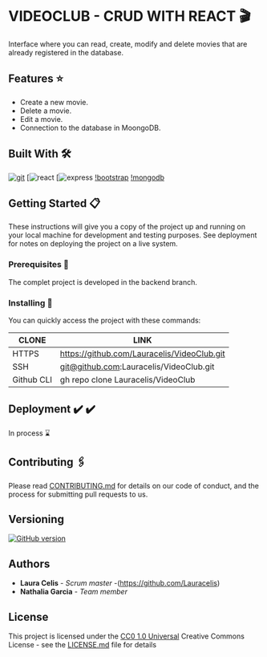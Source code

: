 # VIDEOCLUB - CRUD WITH REACT :clapper:

Interface where you can read, create, modify and delete movies that are already registered in the database.

## Features :star:
* Create a new movie.
* Delete a movie.
* Edit a movie.
* Connection to the database in MoongoDB.



## Built With 🛠️

[![git](https://img.shields.io/badge/--F05032?logo=git&logoColor=ffffff)](http://git-scm.com/)
[![react](https://img.shields.io/badge/React-20232A?style=for-the-badge&logo=react&logoColor=61DAFB)
[![express](https://img.shields.io/badge/Express.js-404D59?style=for-the-badge)
[!bootstrap](https://img.shields.io/badge/Bootstrap-563D7C?style=for-the-badge&logo=bootstrap&logoColor=white)
[!mongodb](https://img.shields.io/badge/MongoDB-4EA94B?style=for-the-badge&logo=mongodb&logoColor=white)




## Getting Started 📋 

These instructions will give you a copy of the project up and running on
your local machine for development and testing purposes. See deployment
for notes on deploying the project on a live system.

### Prerequisites :bookmark_tabs:

The complet project is developed in the backend branch.


### Installing :pushpin:

You can quickly access the project with these commands:

| CLONE | LINK |
| ------ | ------ |
| HTTPS | https://github.com/Lauracelis/VideoClub.git |
| SSH | git@github.com:Lauracelis/VideoClub.git |
| Github CLI | gh repo clone Lauracelis/VideoClub |




## Deployment ✔️	:heavy_check_mark:

In process :hourglass:



## Contributing 	:paperclips:

Please read [CONTRIBUTING.md](CONTRIBUTING.md) for details on our code
of conduct, and the process for submitting pull requests to us.



## Versioning

[![GitHub version](https://badge.fury.io/gh/Naereen%2FStrapDown.js.svg)](https://github.com/Naereen/StrapDown.js)



## Authors

  - **Laura Celis** - *Scrum master* -(https://github.com/Lauracelis)
  - **Nathalia Garcia** - *Team member*



## License

This project is licensed under the [CC0 1.0 Universal](LICENSE.md)
Creative Commons License - see the [LICENSE.md](LICENSE.md) file for
details


